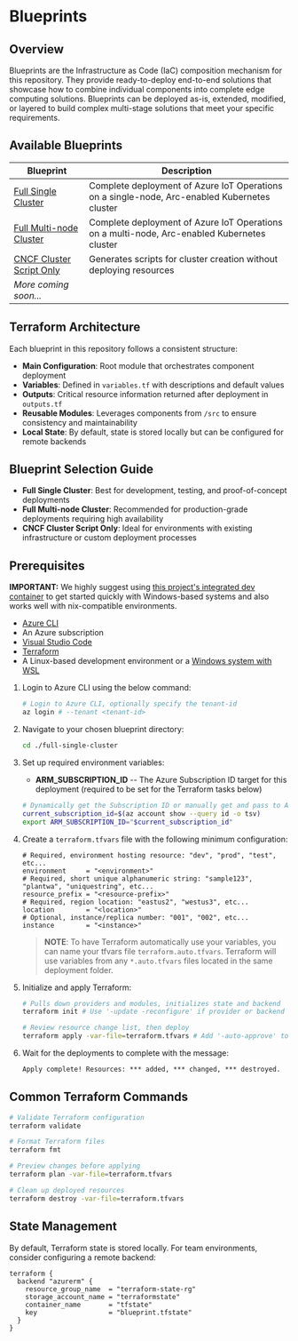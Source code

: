 # Blueprints

## Overview

Blueprints are the Infrastructure as Code (IaC) composition mechanism for this repository. They provide ready-to-deploy end-to-end solutions that showcase how to combine individual components into complete edge computing solutions. Blueprints can be deployed as-is, extended, modified, or layered to build complex multi-stage solutions that meet your specific requirements.

## Available Blueprints

| Blueprint                                                               | Description                                                                                  |
|-------------------------------------------------------------------------|----------------------------------------------------------------------------------------------|
| [Full Single Cluster](./full-single-cluster/README.md)                  | Complete deployment of Azure IoT Operations on a single-node, Arc-enabled Kubernetes cluster |
| [Full Multi-node Cluster](./full-single-cluster/README.md)              | Complete deployment of Azure IoT Operations on a multi-node, Arc-enabled Kubernetes cluster  |
| [CNCF Cluster Script Only](./only-output-cncf-cluster-script/README.md) | Generates scripts for cluster creation without deploying resources                           |
| *More coming soon...*                                                   |                                                                                              |

## Terraform Architecture

Each blueprint in this repository follows a consistent structure:

- **Main Configuration**: Root module that orchestrates component deployment
- **Variables**: Defined in `variables.tf` with descriptions and default values
- **Outputs**: Critical resource information returned after deployment in `outputs.tf`
- **Reusable Modules**: Leverages components from `/src` to ensure consistency and maintainability
- **Local State**: By default, state is stored locally but can be configured for remote backends

## Blueprint Selection Guide

- **Full Single Cluster**: Best for development, testing, and proof-of-concept deployments
- **Full Multi-node Cluster**: Recommended for production-grade deployments requiring high availability
- **CNCF Cluster Script Only**: Ideal for environments with existing infrastructure or custom deployment processes

## Prerequisites

**IMPORTANT:** We highly suggest using [this project's integrated dev container](./.devcontainer/README.md) to get started quickly with Windows-based systems and also works well with nix-compatible environments.

- [Azure CLI](https://docs.microsoft.com/cli/azure/install-azure-cli?view=azure-cli-latest)
- An Azure subscription
- [Visual Studio Code](https://code.visualstudio.com/)
- [Terraform](https://developer.hashicorp.com/terraform/install)
- A Linux-based development environment or a [Windows system with WSL](https://code.visualstudio.com/docs/remote/wsl)

1. Login to Azure CLI using the below command:

    ```sh
    # Login to Azure CLI, optionally specify the tenant-id
    az login # --tenant <tenant-id>
    ```

2. Navigate to your chosen blueprint directory:

   ```sh
   cd ./full-single-cluster
   ```

3. Set up required environment variables:

   - **ARM_SUBSCRIPTION_ID** -- The Azure Subscription ID target for this deployment (required to be set for the Terraform tasks below)

   ```sh
   # Dynamically get the Subscription ID or manually get and pass to ARM_SUBSCRIPTION_ID
   current_subscription_id=$(az account show --query id -o tsv)
   export ARM_SUBSCRIPTION_ID="$current_subscription_id"
   ```

4. Create a `terraform.tfvars` file with the following minimum configuration:

   ```hcl
   # Required, environment hosting resource: "dev", "prod", "test", etc...
   environment     = "<environment>"
   # Required, short unique alphanumeric string: "sample123", "plantwa", "uniquestring", etc...
   resource_prefix = "<resource-prefix>"
   # Required, region location: "eastus2", "westus3", etc...
   location        = "<location>"
   # Optional, instance/replica number: "001", "002", etc...
   instance        = "<instance>"
   ```

   > **NOTE**: To have Terraform automatically use your variables, you can name your tfvars file `terraform.auto.tfvars`. Terraform will use variables from any `*.auto.tfvars` files located in the same deployment folder.

5. Initialize and apply Terraform:

   ```sh
   # Pulls down providers and modules, initializes state and backend
   terraform init # Use '-update -reconfigure' if provider or backend updates are required

   # Review resource change list, then deploy
   terraform apply -var-file=terraform.tfvars # Add '-auto-approve' to skip confirmation
   ```

6. Wait for the deployments to complete with the message:

   ```txt
   Apply complete! Resources: *** added, *** changed, *** destroyed.
   ```

## Common Terraform Commands

```sh
# Validate Terraform configuration
terraform validate

# Format Terraform files
terraform fmt

# Preview changes before applying
terraform plan -var-file=terraform.tfvars

# Clean up deployed resources
terraform destroy -var-file=terraform.tfvars
```

## State Management

By default, Terraform state is stored locally. For team environments, consider configuring a remote backend:

```hcl
terraform {
  backend "azurerm" {
    resource_group_name  = "terraform-state-rg"
    storage_account_name = "terraformstate"
    container_name       = "tfstate"
    key                  = "blueprint.tfstate"
  }
}
```
